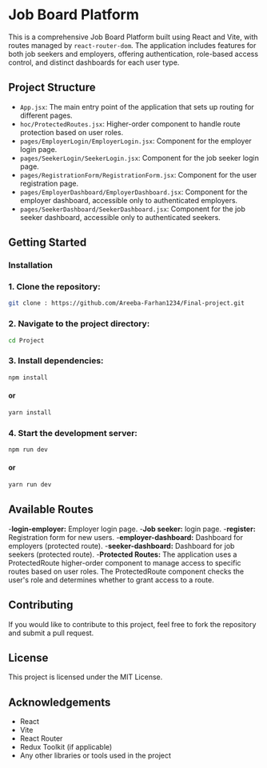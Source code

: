 # Job Board Platform

This is a comprehensive Job Board Platform built using React and Vite, with routes managed by `react-router-dom`. The application includes features for both job seekers and employers, offering authentication, role-based access control, and distinct dashboards for each user type.

## Project Structure

- `App.jsx`: The main entry point of the application that sets up routing for different pages.
- `hoc/ProtectedRoutes.jsx`: Higher-order component to handle route protection based on user roles.
- `pages/EmployerLogin/EmployerLogin.jsx`: Component for the employer login page.
- `pages/SeekerLogin/SeekerLogin.jsx`: Component for the job seeker login page.
- `pages/RegistrationForm/RegistrationForm.jsx`: Component for the user registration page.
- `pages/EmployerDashboard/EmployerDashboard.jsx`: Component for the employer dashboard, accessible only to authenticated employers.
- `pages/SeekerDashboard/SeekerDashboard.jsx`: Component for the job seeker dashboard, accessible only to authenticated seekers.

## Getting Started

### Installation

### 1. Clone the repository:

```bash
git clone : https://github.com/Areeba-Farhan1234/Final-project.git

   ```

### 2. Navigate to the project directory:

```bash
cd Project
```

### 3. Install dependencies:

```bash
npm install
```

#### or

```bash
yarn install
```

### 4. Start the development server:

```bash
npm run dev
```

#### or

```bash
yarn run dev
```


## Available Routes
-**login-employer:** Employer login page.
-**Job seeker:** login page.
-**register:** Registration form for new users.
-**employer-dashboard:** Dashboard for employers (protected route).
-**seeker-dashboard:** Dashboard for job seekers (protected route).
-**Protected Routes:**
The application uses a ProtectedRoute higher-order component to manage access to specific routes based on user roles. The ProtectedRoute component checks the user's role and determines whether to grant access to a route.

## Contributing
If you would like to contribute to this project, feel free to fork the repository and submit a pull request.

## License
This project is licensed under the MIT License.

## Acknowledgements

- React
- Vite
- React Router
- Redux Toolkit (if applicable)
- Any other libraries or tools used in the project


